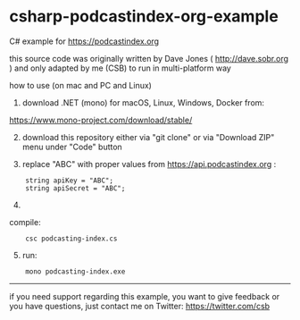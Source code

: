 # csharp-podcastindex-org-example

C# example for https://podcastindex.org

this source code was originally written by Dave Jones ( http://dave.sobr.org ) and only adapted by me (CSB) to run in multi-platform way

how to use (on mac and PC and Linux)

1) download .NET (mono) for macOS, Linux, Windows, Docker from:

https://www.mono-project.com/download/stable/

2) download this repository either via "git clone" or via "Download ZIP" menu under "Code" button

3) replace "ABC" with proper values from https://api.podcastindex.org :
```
    string apiKey = "ABC"; 
    string apiSecret = "ABC";
```
4)
compile:
```
    csc podcasting-index.cs
```
5) run:
```
    mono podcasting-index.exe
```
***

if you need support regarding this example, you want to give feedback or you have questions, just contact me on Twitter: https://twitter.com/csb



